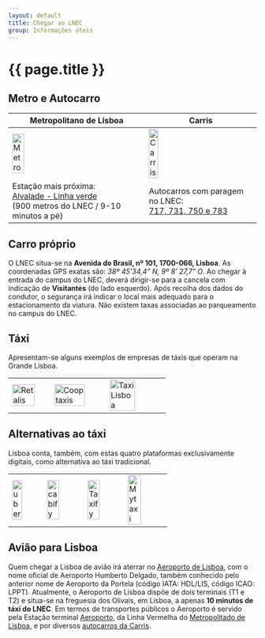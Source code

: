 ```yaml
---
layout: default
title: Chegar ao LNEC
group: Informações úteis
---
```


# {{ page.title }}

## Metro e Autocarro

<table class="table table-hover">
  <thead>
    <tr>
      <th scope="col">Metropolitano de Lisboa</th>
      <th scope="col">Carris</th>
    </tr>
  </thead>
  <tbody>
    <tr>
      <td><a href="https://www.metrolisboa.pt/"> <img src="{{site.baseurl}}/images/public_transports/MetroLisboa.png" style="width:30%" title="Metropolitano de Lisboa" alt="Metro"> </a></td>
      <td><a href="http://www.carris.pt/"> <img  src="{{site.baseurl}}/images/public_transports/Carris.png" style="width:30%" title="Carris" alt="Carris"> </a></td>
    </tr>
    <tr>
      <td>Estação mais próxima: <br>
      <a href="https://www.metrolisboa.pt/viajar/alvalade/"> Alvalade - Linha verde</a><br>
      (900 metros do LNEC / 9-10 minutos a pé)
      </td>
      <td>Autocarros com paragem no LNEC:<br><a href="http://www.carris.pt/pt/carreiras/pesquisa/?carreiraslocal=lnec"> 717, 731, 750 e 783 </a></td>
    </tr>

  </tbody>
</table>
  
## Carro próprio
O LNEC situa-se na **Avenida do Brasil, nº 101, 1700-066, Lisboa**. As coordenadas GPS exatas são: *38º 45’34,4” N, 9º 8’ 27,7” O*.
Ao chegar à entrada do campus do LNEC, deverá dirigir-se para a cancela com indicação de **Visitantes** (do lado esquerdo). 
Após recolha dos dados do condutor, o segurança irá indicar o local mais adequado para o estacionamento da viatura. 
Não existem taxas associadas ao parqueamento no campus do LNEC.  

## Táxi

Apresentam-se alguns exemplos de empresas de táxis que operam na Grande Lisboa.

<table class="table table-hover">
  <tbody>
    <tr>
  <td> <a href="http://www.retalis.pt/"> <img src="{{site.baseurl}}/images/taxi/logo-retalis.png" style="width:80%" title="Retalis" alt="Retalis"> </a> </td>
  <td> <a href="https://cooptaxis.pt/"> <img  src="{{site.baseurl}}/images/taxi/logo_cooptaxis.jpg" style="width:80%" title="Cooptaxis" alt="Cooptaxis"> </a> </td>
  <td> <a href="https://taxis-lisboa.pt/"> <img  src="{{site.baseurl}}/images/taxi/logotipo_listaxis.png" style="width:70%" title="Taxi Lisboa" alt="Taxi Lisboa"> </a> </td>
  </tr>
    </tbody>
</table>


## Alternativas ao táxi
Lisboa conta, também, com estas quatro plataformas exclusivamente digitais, como alternativa ao táxi tradicional.


<table class="table table-hover">
  <tbody>
    <tr>
  <td> <a href="https://www.uber.com/en-PT/cities/lisbon/"> <img src="{{site.baseurl}}/images/taxi/uber.jpg" style="width:60%" title="UBER" alt="uber"> </a> </td>
  <td> <a href="https://cabify.com/pt"> <img src="{{site.baseurl}}/images/taxi/Cabify-logo.png" style="width:60%" title="cabify" alt="cabify"> </a> </td>
  <td> <a href="https://bolt.eu/cities/lisbon/"> <img src="{{site.baseurl}}/images/taxi/taxify-is-now-bolt.png" style="width:60%" title="Bolt" alt="Taxify"> </a> </td>
  <td> <a href="https://free-now.com/pt/"> <img src="{{site.baseurl}}/images/taxi/logo-free-now.png" style="width:60%" title="FreeNow" alt="Mytaxi"> </a> </td>
  </tr>
    </tbody>
</table>

## Avião para Lisboa
Quem chegar a Lisboa de avião irá aterrar no [Aeroporto de Lisboa](https://www.aeroportolisboa.pt), com o nome oficial de Aeroporto Humberto Delgado, também conhecido pelo anterior nome de Aeroporto da Portela (código IATA: HDL/LIS, código ICAO: LPPT). 
Atualmente, o Aeroporto de Lisboa dispõe de dois terminais (T1 e T2) e situa-se na freguesia dos Olivais, em Lisboa, a apenas **10 minutos de táxi do LNEC**. 
Em termos de transportes públicos o Aeroporto é servido pela Estação terminal [Aeroporto](https://www.metrolisboa.pt/viajar/aeroporto/), da Linha Vermelha do [Metropolitado de Lisboa](https://www.metrolisboa.pt/), e por diversos [autocarros da Carris](http://www.carris.pt/pt/carreiras/pesquisa/?carreiraslocal=aeroporto).  

